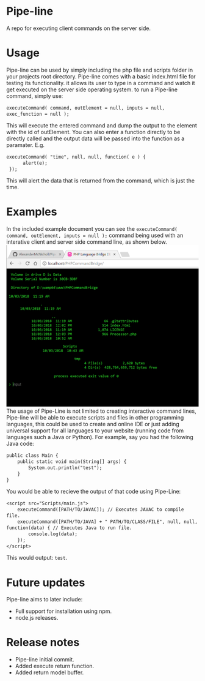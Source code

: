 # Pipe-line
A repo for executing client commands on the server side.

# Usage
Pipe-line can be used by simply including the php file and scripts folder in your projects root directory.
Pipe-line comes with a basic index.html file for testing its functionality. it allows its user to type in a command and watch it get executed on the server side operating system.
to run a Pipe-line command, simply use:

```
executeCommand( command, outElement = null, inputs = null, exec_function = null );
```
This will execute the entered command and dump the output to the element with the id of outElement. You can also enter a function directly to be directly called and the output data will be passed into the function as a paramater. E.g.
```
executeCommand( "time", null, null, function( e ) {
      alert(e);
 });
 ```
 This will alert the data that is returned from the command, which is just the time.

# Examples
In the included example document you can see the ```executeCommand( command, outElement, inputs = null );``` command being used with an interative client and server side command line, as shown below.
![example](res/example.PNG)
The usage of Pipe-Line is not limited to creating interactive command lines, Pipe-line will be able to execute scripts and files in other programming languages, this could be used to create and online IDE or just adding  universal support for all languages to your website (running code from languages such a Java or Python). 
For example, say you had the following Java code:
```
public class Main {
	public static void main(String[] args) {
		System.out.println("test");
	}
}
```
You  would be able to recieve the output of that code using Pipe-Line:
```
<script src="Scripts/main.js">
	executeCommand([PATH/TO/JAVAC]); // Executes JAVAC to compile file.
	executeCommand([PATH/TO/JAVA] + " PATH/TO/CLASS/FILE", null, null, function(data) { // Executes Java to run file.
		console.log(data);
	});
</script>
```
This would output: ```test```. 

# Future updates
Pipe-line aims to later include:
* Full support for installation using npm.
* node.js releases.

# Release notes
* Pipe-line initial commit.
* Added execute return function.
* Added return model buffer.